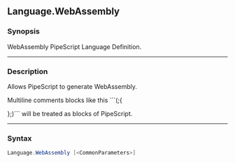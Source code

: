 Language.WebAssembly
--------------------

### Synopsis
WebAssembly PipeScript Language Definition.

---

### Description

Allows PipeScript to generate WebAssembly.    

Multiline comments blocks like this ```(;{

};)``` will be treated as blocks of PipeScript.

---

### Syntax
```PowerShell
Language.WebAssembly [<CommonParameters>]
```

